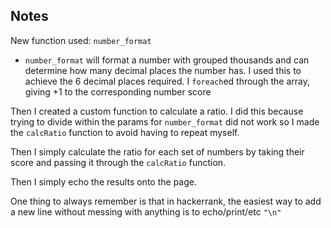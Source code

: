 ## Notes
New function used: `number_format`
- `number_format` will format a number with grouped thousands and can determine how many decimal places the number has. I used this to achieve the 6 decimal places required.
  I `foreach`ed through the array, giving +1 to the corresponding number score

Then I created a custom function to calculate a ratio. I did this because trying to divide within the params for `number_format` did not work so I made the `calcRatio` function to avoid having to repeat myself.

Then I simply calculate the ratio for each set of numbers by taking their score and passing it through the `calcRatio` function.

Then I simply echo the results onto the page.

One thing to always remember is that in hackerrank, the easiest way to add a new line without messing with anything is to echo/print/etc `"\n"`
